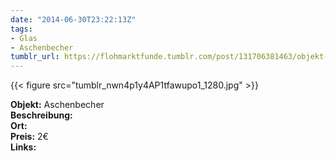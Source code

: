 ```yaml
---
date: "2014-06-30T23:22:13Z"
tags:
- Glas
- Aschenbecher
tumblr_url: https://flohmarktfunde.tumblr.com/post/131706381463/objekt-aschenbecher-beschreibung-lorem-ipsum
---
```

 {{< figure src="tumblr_nwn4p1y4AP1tfawupo1_1280.jpg" >}}  

**Objekt:** Aschenbecher  
**Beschreibung:**   
**Ort:**   
**Preis:** 2€  
**Links:** 
